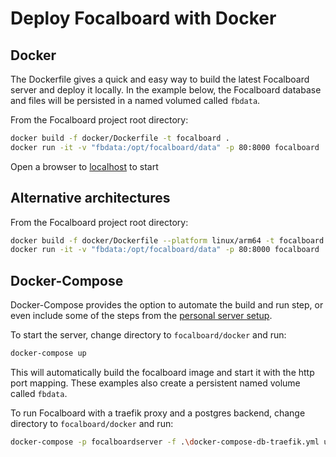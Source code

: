 # Deploy Focalboard with Docker

## Docker

The Dockerfile gives a quick and easy way to build the latest Focalboard server and deploy it locally. In the example below,
the Focalboard database and files will be persisted in a named volumed called `fbdata`.

From the Focalboard project root directory:

```bash
docker build -f docker/Dockerfile -t focalboard .
docker run -it -v "fbdata:/opt/focalboard/data" -p 80:8000 focalboard
```

Open a browser to [localhost](http://localhost) to start

## Alternative architectures

From the Focalboard project root directory:

```bash
docker build -f docker/Dockerfile --platform linux/arm64 -t focalboard .
docker run -it -v "fbdata:/opt/focalboard/data" -p 80:8000 focalboard
```

## Docker-Compose

Docker-Compose provides the option to automate the build and run step, or even include some of the steps from the [personal server setup](https://www.focalboard.com/download/personal-edition/ubuntu/).

To start the server, change directory to `focalboard/docker` and run:

```bash
docker-compose up
```

This will automatically build the focalboard image and start it with the http port mapping. These examples also create a persistent named volume called `fbdata`.

To run Focalboard with a traefik proxy and a postgres backend, change directory to `focalboard/docker` and run:

```bash
docker-compose -p focalboardserver -f .\docker-compose-db-traefik.yml up
```
